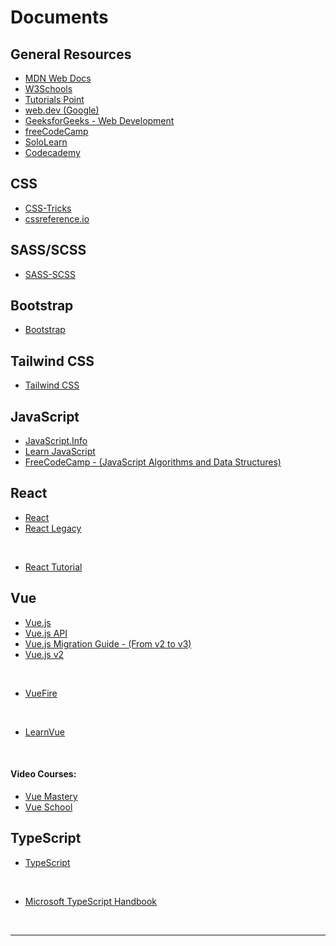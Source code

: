 # Documents

## General Resources

- [MDN Web Docs](https://developer.mozilla.org/en-US/)
- [W3Schools](https://www.w3schools.com/)
- [Tutorials Point](https://www.tutorialspoint.com/index.htm)
- [web.dev (Google)](https://web.dev/)
- [GeeksforGeeks - Web Development](https://www.geeksforgeeks.org/web-development/)
- [freeCodeCamp](https://www.freecodecamp.org/learn)
- [SoloLearn](https://www.sololearn.com/)
- [Codecademy](https://www.codecademy.com/resources/docs)

## CSS

- [CSS-Tricks](https://css-tricks.com/)
- [cssreference.io](https://cssreference.io/)

## SASS/SCSS

- [SASS-SCSS](https://sass-lang.com/guide)

## Bootstrap

- [Bootstrap](https://getbootstrap.com/)

## Tailwind CSS

- [Tailwind CSS](https://tailwindcss.com/)

## JavaScript

- [JavaScript.Info](https://javascript.info/)
- [Learn JavaScript](https://learnjavascript.online/)
- [FreeCodeCamp - (JavaScript Algorithms and Data Structures)](https://www.freecodecamp.org/learn/javascript-algorithms-and-data-structures/)

## React

- [React](https://react.dev/)
- [React Legacy](https://legacy.reactjs.org/)

<br>

- [React Tutorial](https://react-tutorial.app/)

## Vue

- [Vue.js](https://vuejs.org/)
- [Vue.js API](https://vuejs.org/api/)
- [Vue.js Migration Guide - (From v2 to v3)](https://v3-migration.vuejs.org/)
- [Vue.js v2](https://v2.vuejs.org/)

<br>

- [VueFire](https://vuefire.vuejs.org/)

<br>

- [LearnVue](https://learnvue.co/)

<br>

#### Video Courses:

- [Vue Mastery](https://www.vuemastery.com/courses/)
- [Vue School](https://vueschool.io/)

## TypeScript

- [TypeScript](https://www.typescriptlang.org/)

<br>

- [Microsoft TypeScript Handbook](https://microsoft.github.io/TypeScript-New-Handbook/outline/)

<br>

---
